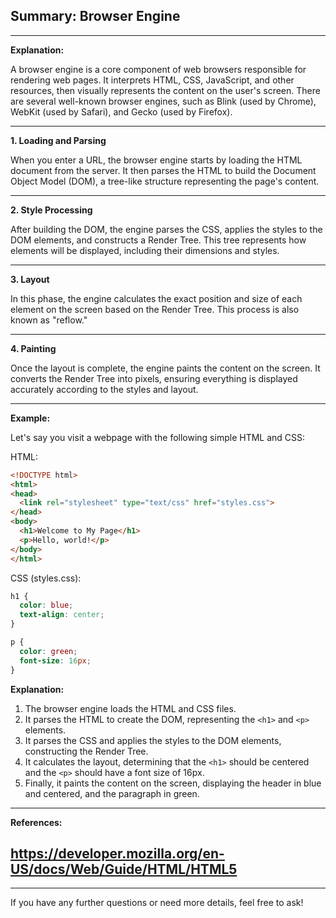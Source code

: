 ## Summary: Browser Engine

---

**Explanation:**

A browser engine is a core component of web browsers responsible for rendering web pages. It interprets HTML, CSS, JavaScript, and other resources, then visually represents the content on the user's screen. There are several well-known browser engines, such as Blink (used by Chrome), WebKit (used by Safari), and Gecko (used by Firefox).

---

**1. Loading and Parsing**

When you enter a URL, the browser engine starts by loading the HTML document from the server. It then parses the HTML to build the Document Object Model (DOM), a tree-like structure representing the page's content.

---

**2. Style Processing**

After building the DOM, the engine parses the CSS, applies the styles to the DOM elements, and constructs a Render Tree. This tree represents how elements will be displayed, including their dimensions and styles.

---

**3. Layout**

In this phase, the engine calculates the exact position and size of each element on the screen based on the Render Tree. This process is also known as "reflow."

---

**4. Painting**

Once the layout is complete, the engine paints the content on the screen. It converts the Render Tree into pixels, ensuring everything is displayed accurately according to the styles and layout.

---

**Example:**

Let's say you visit a webpage with the following simple HTML and CSS:

HTML:
```html
<!DOCTYPE html>
<html>
<head>
  <link rel="stylesheet" type="text/css" href="styles.css">
</head>
<body>
  <h1>Welcome to My Page</h1>
  <p>Hello, world!</p>
</body>
</html>
```

CSS (styles.css):
```css
h1 {
  color: blue;
  text-align: center;
}

p {
  color: green;
  font-size: 16px;
}
```

**Explanation:**

1. The browser engine loads the HTML and CSS files.
2. It parses the HTML to create the DOM, representing the `<h1>` and `<p>` elements.
3. It parses the CSS and applies the styles to the DOM elements, constructing the Render Tree.
4. It calculates the layout, determining that the `<h1>` should be centered and the `<p>` should have a font size of 16px.
5. Finally, it paints the content on the screen, displaying the header in blue and centered, and the paragraph in green.

---

**References:**

## https://developer.mozilla.org/en-US/docs/Web/Guide/HTML/HTML5 ##

---

If you have any further questions or need more details, feel free to ask!